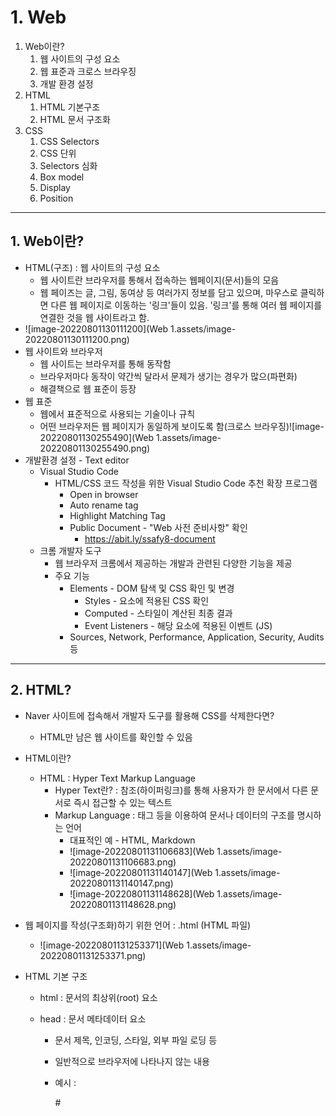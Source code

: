 # 1. Web

1. Web이란?
   1. 웹 사이트의 구성 요소
   2. 웹 표준과 크로스 브라우징
   3. 개발 환경 설정
2. HTML
   1. HTML 기본구조
   2. HTML 문서 구조화
3. CSS
   1. CSS Selectors
   2. CSS 단위
   3. Selectors 심화
   4. Box model
   5. Display
   6. Position

---

## 1. Web이란?

- HTML(구조) : 웹 사이트의 구성 요소
  - 웹 사이트란 브라우저를 통해서 접속하는 웹페이지(문서)들의 모음
  - 웹 페이즈는 글, 그림, 동여상 등 여러가지 정보를 담고 있으며, 마우스로 클릭하면 다른 웹 페이지로 이동하는 '링크'들이 있음. '링크'를 통해 여러 웹 페이지를 연결한 것을 웹 사이트라고 함.
- ![image-20220801130111200](Web 1.assets/image-20220801130111200.png)
- 웹 사이트와 브라우저
  - 웹 사이트는 브라우저를 통해 동작함
  - 브라우저마다 동작이 약간씩 달라서 문제가 생기는 경우가 많으(파편화)
  - 해결책으로 웹 표준이 등장
- 웹 표준
  - 웹에서 표준적으로 사용되는 기술이나 규칙
  - 어떤 브라우저든 웹 페이지가 동일하게 보이도록 함(크로스 브라우징)![image-20220801130255490](Web 1.assets/image-20220801130255490.png)
- 개발환경 설정 - Text editor 
  - Visual Studio Code
    - HTML/CSS 코드 작성을 위한 Visual Studio Code 추천 확장 프로그램
      - Open in browser
      - Auto rename tag
      - Highlight Matching Tag
      - Public Document - "Web 사전 준비사항" 확인
        - https://abit.ly/ssafy8-document
  - 크롬 개발자 도구
    - 웹 브라우저 크롬에서 제공하는 개발과 관련된 다양한 기능을 제공
    - 주요 기능
      - Elements - DOM 탐색 및 CSS 확인 및 변경
        - Styles - 요소에 적용된 CSS 확인
        - Computed - 스타일이 계산된 최종 결과
        - Event Listeners - 해당 요소에 적용된 이벤트 (JS)
      - Sources, Network, Performance, Application, Security, Audits 등

---

## 2. HTML? 

- Naver 사이트에 접속해서 개발자 도구를 활용해 CSS를 삭제한다면?

  - HTML만 남은 웹 사이트를 확인할 수 있음

- HTML이란?

  - HTML : Hyper Text Markup Language
    - Hyper Text란? : 참조(하이퍼링크)를 통해 사용자가 한 문서에서 다른 문서로 즉시 접근할 수 있는 텍스트
    - Markup Language : 태그 등을 이용하여 문서나 데이터의 구조를 명시하는 언어
      - 대표적인 예 - HTML, Markdown
      - ![image-20220801131106683](Web 1.assets/image-20220801131106683.png)
      - ![image-20220801131140147](Web 1.assets/image-20220801131140147.png)
      - ![image-20220801131148628](Web 1.assets/image-20220801131148628.png)

- 웹 페이지를 작성(구조화)하기 위한 언어 : .html (HTML 파일)

  - ![image-20220801131253371](Web 1.assets/image-20220801131253371.png)

- HTML 기본 구조

  - html : 문서의 최상위(root) 요소

  - head : 문서 메타데이터 요소

    - 문서 제목, 인코딩, 스타일, 외부 파일 로딩 등

    - 일반적으로 브라우저에 나타나지 않는 내용

    - 예시 : 

      #<title> : 브라우저 상단 타이틀

      #<meta> : 문서 레벨 메타데이터 요소

      #<link> : 외부 리소스 연결 요소 (CSS 파일, favicon 등)

      #<script> : 스크립트 요소 (JavaScript 파일/코드)

      #<style> : CSS 직접 작성

      ![image-20220801131600481](Web 1.assets/image-20220801131600481.png)

  - body : 문서 본문 요소

    - 실제 화면 구성과 관련된 내용
  
    - 요소 ![image-20220801131707576](Web 1.assets/image-20220801131707576.png)
      - HTML 요소는 시작 태그와 종료 태그 그리고 태그 사이에 위치한 내용으로 구성
        - 요소는 태그로 컨텐츠(내용)를 감싸는 것으로 그 정보의 성격과 의미를 정의
        - 내용이 없는 태그들도 존재(닫는 태그가 없음)
          - br, hr, img, input, link, meta
        
      - 요소는 중첩(nested)될 수 있음
        - 요소의 중첩을 통해 하나의 문서를 구조화
        - 여는 태그와 닫는 태그의 쌍을 잘 확인해야함
          - 오류를 반환하는 것이 아닌 그냥 레이아웃이 깨진 상태로 출력되기 대문에, 디버깅이 힘들어 질 수 있음
        - ![image-20220801131945656](Web 1.assets/image-20220801131945656.png)![image-20220801132005154](Web 1.assets/image-20220801132005154.png)
        
      - 속성(attribute)
  
        - 속성을 통해 태그의 부가적인 정보를 설정할 수 있음
  
        - 요소는 속성을 가질 수 있으며, 경로나 크기와 같은 추가적인 정보를 제공
  
        - 요소의 시작 태그에 작성하며 보통 이름과 값이 하나의 쌍으로 존재
  
        - 태그와 상관없이 사용 가능한 속성(HTML Global Attribute)들도 있음
  
          - 모든 HTML 요소가 공통으로 사용할 수 있는 대표적인 속성 (몇몇 요소에는 아무 효과가 없을 수 있음)
  
            id : 문서 전체에서 유일한 고유 식별자 지정
  
            class : 공백으로 구분된 해당 요소의 클래스의 목록 (CSS, JS에서 요소를 선택하거나 접근)
  
            data-* : 페이지에 개인 사용자 정의 데이터를 저장하기 위해 사용
  
            style : inline 스타일
  
            title : 요소에 대한 추가 정보 지정
  
            tabindex : 요소의 탭 순서![image-20220801162851183](Web 1.assets/image-20220801162851183.png)
  
    - 시맨틱 태그
  
      - HTML 태그가 특정 목적, 역할 및 의미적 가치를 가지는 것
        - 예를 들어 h1 태그는 "이 페이지에서 최상위 제목"인 텍스트를 감싸는 역할을 나타냄
      - Non semantic 요소로는 div, span 등이 있으며 a, form, table 태그들도 시맨틱 태그로 볼 수 있음
      - HTML5에서는 기존에 단순히 콘텐츠의 구획을 나타내기 위해 사용한 div 태그를 대체하여 사용하기 위해 의미론적 요소를 담은 태그들이 추가됨
      - 대표적인 시맨틱 태그 목록
        - header : 문서 전체나 섹션의 헤더(머리말 부분)
        - nav : 내비게이션
        - aside : 사이드에 위치한 공가느 메인 콘텐츠와 관련성이 적은 콘텐츠
        - article : 문서, 페이지, 사이트 안에서 독립적으로 구분되는 영역
        - footer : 문서 전체나 섹션의 푸터(마지막 부분)![image-20220801163212315](Web 1.assets/image-20220801163212315.png)
        - 